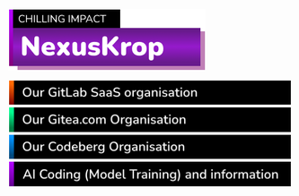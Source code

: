 ![Banner](Banner-primary.png)

[![NexusKrop on GitLab](https://github.com/NexusKrop/.github/blob/main/profile/banner-Repos-GitLab.png)](https://gitlab.com/NexusKrop)
[![NexusKrop on Gitea](https://github.com/NexusKrop/.github/blob/main/profile/banner-Repos.png)](https://gitea.com/NexusKrop)
[![NexusKrop on Codeberg](https://github.com/NexusKrop/.github/blob/main/profile/banner-Repos-Codeberg.png)](https://codeberg.org/NexusKrop)
[![NexusKrop AI Code Statement](https://github.com/NexusKrop/.github/blob/main/profile/banner-AICoding.png)](https://github.com/NexusKrop/.github/blob/main/moving.md)
